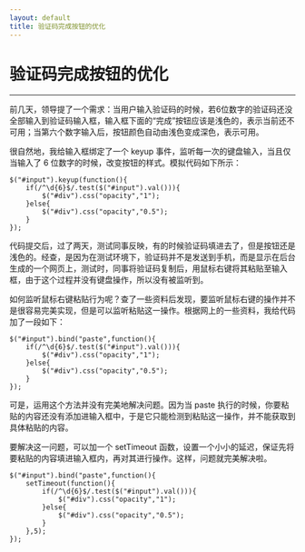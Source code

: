 ```yaml
---
layout: default
title: 验证码完成按钮的优化
---
```


# 验证码完成按钮的优化

---

前几天，领导提了一个需求：当用户输入验证码的时候，若6位数字的验证码还没全部输入到验证码输入框，输入框下面的“完成”按钮应该是浅色的，表示当前还不可用；当第六个数字输入后，按钮颜色自动由浅色变成深色，表示可用。

很自然地，我给输入框绑定了一个 keyup 事件，监听每一次的键盘输入，当且仅当输入了 6 位数字的时候，改变按钮的样式。模拟代码如下所示：

    $("#input").keyup(function(){
        if(/^\d{6}$/.test($("#input").val())){
            $("#div").css("opacity","1");
        }else{
            $("#div").css("opacity","0.5"); 
        }
    });
        
代码提交后，过了两天，测试同事反映，有的时候验证码填进去了，但是按钮还是浅色的。经查，是因为在测试环境下，验证码并不是发送到手机，而是显示在后台生成的一个网页上，测试时，同事将验证码复制后，用鼠标右键将其粘贴至输入框，由于这个过程并没有键盘操作，所以没有被监听到。

如何监听鼠标右键粘贴行为呢？查了一些资料后发现，要监听鼠标右键的操作并不是很容易完美实现，但是可以监听粘贴这一操作。根据网上的一些资料，我给代码加了一段如下：

    $("#input").bind("paste",function(){        
        if(/^\d{6}$/.test($("#input").val())){
            $("#div").css("opacity","1");
        }else{
            $("#div").css("opacity","0.5"); 
        }                                      
    });

可是，运用这个方法并没有完美地解决问题。因为当 paste 执行的时候，你要粘贴的内容还没有添加进输入框中，于是它只能检测到粘贴这一操作，并不能获取到具体粘贴的内容。

要解决这一问题，可以加一个 setTimeout 函数，设置一个小小的延迟，保证先将要粘贴的内容填进输入框内，再对其进行操作。这样，问题就完美解决啦。

    $("#input").bind("paste",function(){
        setTimeout(function(){
            if(/^\d{6}$/.test($("#input").val())){
                $("#div").css("opacity","1");
            }else{
                $("#div").css("opacity","0.5"); 
            }                              
        },5);
    });
